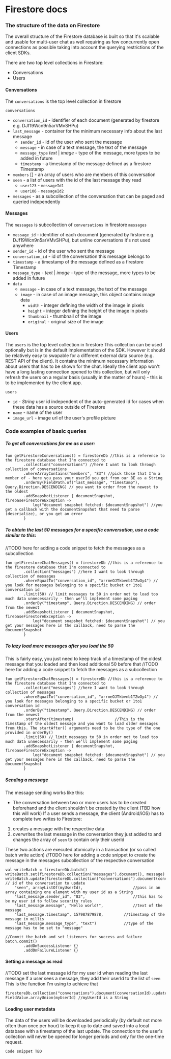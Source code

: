 # Firestore docs

### **The structure of the data on Firestore**

The overall structure of the Firestore database is built so that it's scalable and usable for multi-user chat as well requiring as few concurrently open connections as possible taking into account the querying restrictions of the client SDKs.

There are two top level collections in Firestore:
* Conversations
* Users

#### Conversations

The `conversations` is the top level collection in firestore


`conversations`
* `conversation_id` - identifier of each document (generated by firestore e.g. DJf19Wcn9n5arVMvSHPu)
* `last_message` - container for the minimum necessary info about the last message
    * `sender_id` - id of the user who sent the message
    * `message` - in case of a text message, the text of the message
    * `message_type` *text* | *image* - type of the message, more types to be added in future
    * `timestamp` - a timestamp of the message defined as a firestore Timestamp
* `members` [] - an array of users who are members of this conversation
* `seen` - a list of users with the id of the last message they read
    * `user123` - `messageId1`
    * `user106` - `messageId2`
* `messages` - as a subcollection of the conversation that can be paged and queried independently

#### Messages

The `messages` is subcollection of `conversations` in firestore
`messages`
* `message_id` - identifier of each document (generated by firstore e.g. DJf19Wcn9n5arVMvSHPu), but unline conversations it's not used anywhere
* `sender_id` - id of the user who sent the message
* `conversation_id` - id of the conversation this message belongs to
* `timestamp` - a timestamp of the message defined as a firestore Timestamp
* `message_type` - *text* | *image* - type of the message, more types to be added in future
* `data`
    * `message` - in case of a text message, the text of the message
    * `image` - in case of an image message, this object contains image data
        * `width` - integer defining the width of the image in pixels
        * `height` - integer defining the height of the image in pixels
        * `thumbnail` - thumbnail of the image
        * `original` - original size of the image

#### Users

The `users` is the top level collection in firestore
This collection can be used optionally but is in the default implementation of the SDK. However it should be relatively easy to swapable for a different external data source (e.g. REST API of the client). 
It contains the minimum necessary information about users that has to be shown for the chat. Ideally the client app won't have a long lasting connection opened to this collection, but will only refresh the users on a regular basis (usually in the matter of hours) - this is to be implemented by the client app.

`users`
* `id` - *String* user id independent of the auto-generated id for cases when these data has a source outside of Firestore
* `name` - name of the user
* `image_url` - image url of the user's profile picture

### **Code examples of basic queries**

##### To get all conversations for me as a user:

```
fun getFirestoreConversations() = firestoreDb //this is a reference to the firestore database that I'm connected to
        .collection("conversations") //here I want to look through collection of conversations
        .whereArrayContains("members", "83") //pick those that I'm a member of - here you pass your userId you get from our BE as a String
        .orderBy(FieldPath.of("last_message", "timestamp"), Query.Direction.DESCENDING) // you want to order from the newest to the oldest
        .addSnapshotListener { documentSnapshot, firebaseFirestoreException ->
            log("document snapshot fetched: $documentSnapshot") //you get a callback with the documentSnapshot that need to parse (deserialize), or you get an error
        }
```
        
##### To obtain the last 50 messages for a specific conversation, use a code similar to this:
//TODO here for adding a code snippet to fetch the messages as a subcollection
```
fun getFirestoreChatMessages() = firestoreDb //this is a reference to the firestore database that I'm connected to
        .collection("messages") //here I want to look through collection of messages
        .whereEqualTo("conversation_id", "xrrmeOJTkbvnb1TZwOy4") // you look for messages belonging to a specific bucket or 1to1 conversation id
        .limit(50) // limit messages to 50 in order not to load too much data unnecessarily - then we'll implement some paging 
        .orderBy("timestamp", Query.Direction.DESCENDING) // order from the newest
        .addSnapshotListener { documentSnapshot, firebaseFirestoreException ->
            log("document snapshot fetched: $documentSnapshot") // you get your messages here in the callback, need to parse the documentSnapshot
        }
```

##### To lazy load more messages after you load the 50

This is fairly easy, you just need to keep track of a timestamp of the oldest message that you loaded and then load additional 50 before that
//TODO here for adding a code snippet to fetch the messages as a subcollection
```
fun getFirestoreChatMessages() = firestoreDb //this is a reference to the firestore database that I'm connected to
        .collection("messages") //here I want to look through collection of messages
        .whereEqualTo("conversation_id", "xrrmeOJTkbvnb1TZwOy4") // you look for messages belonging to a specific bucket or 1to1 conversation id
        .orderBy("timestamp", Query.Direction.DESCENDING) // order from the newest
        .startAfter(timestamp)					//This is the timestamp of the oldest message and you want to load older messages from this. The startAfter() arguments need to be the type of the one provided in orderBy()
        .limit(50) // limit messages to 50 in order not to load too much data unnecessarily - then we'll implement some paging 
        .addSnapshotListener { documentSnapshot, firebaseFirestoreException ->
            log("document snapshot fetched: $documentSnapshot") // you get your messages here in the callback, need to parse the documentSnapshot
        }
```
        
##### Sending a message

The message sending works like this:
 - The conversation between two or more users has to be created beforehand and the client shouldn't be created by the client (TBD how this will work)
If a user sends a message, the client (Android/iOS) has to complete two writes to Firestore:
 1) creates a message with the respective data
 2) overwrites the last message in the conversation they just added to and changes the array of `seen` to contain only their userId

These two actions are executed atomically in a transaction (or so called batch write action)
//TODO here for adding a code snippet to create the message in the messages subcollection of the respective conversation
```
val writeBatch = firestoreDb.batch()
writeBatch.set(firestoreDb.collection("messages").document(), message)
writeBatch.update(firestoreDb.collection("conversations").document(conversationId), // id of the conversation to update
	"seen", arrayListOf(myUserId),						//pass in an array containing one element with my user id as a String
	"last_message.sender_id", "83",		                //this has to be my user id to follow security rules
	"last_message.message", "Hello world!",			    //text of the message
	"last_message.timestamp", 157987879878,		    //timestamp of the message in millis
	"last_message.message_type", "text")			//type of the message has to be set to "message"
	
//Commit the batch and set listeners for success and failure
batch.commit()						
		.addOnSuccessListener {}
		.addOnFailureListener {}
```

#### Setting a message as read
//TODO set the last message id for my user id when reading the last message
If a user sees a message, they add their userId to the list of `seen` 
This is the function I'm using to achieve that
```
firestoreDb.collection("conversations").document(conversationId).update("seen", FieldValue.arrayUnion(myUserId) //myUserId is a String
```

#### Loading user metadata

The data of the users will be downloaded periodically (by default not more often than once per hour) to keep it up to date and saved into a local database with a timestamp of the last update.
The connection to the user's collection will never be opened for longer periods and only for the one-time request.

`Code snippet TBD`
